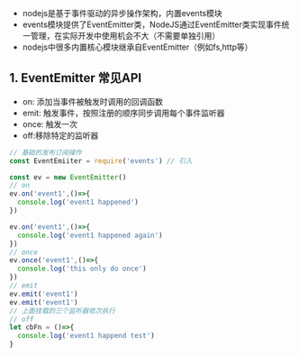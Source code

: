 - nodejs是基于事件驱动的异步操作架构，内置events模块
- events模块提供了EventEmitter类，NodeJS通过EventEmitter类实现事件统一管理，在实际开发中使用机会不大（不需要单独引用）
- nodejs中很多内置核心模块继承自EventEmitter（例如fs,http等）

## 1. EventEmitter 常见API

- on: 添加当事件被触发时调用的回调函数
- emit: 触发事件，按照注册的顺序同步调用每个事件监听器
- once: 触发一次
- off:移除特定的监听器

```javascript
// 基础的发布订阅操作
const EventEmiiter = require('events') // 引入

const ev = new EventEmitter()
// on
ev.on('event1',()=>{
  console.log('event1 happened')
})

ev.on('event1',()=>{
  console.log('event1 happened again')
})
// once
ev.once('event1',()=>{
  console.log('this only do once')
})
// emit
ev.emit('event1')
ev.emit('event1')
// 上面挂载的三个监听器依次执行
// off
let cbFn = ()=>{
  console.log('event1 happend test')
}

```